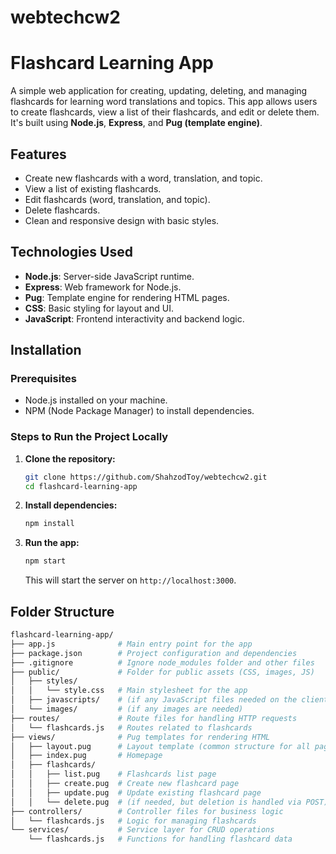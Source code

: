 # webtechcw2
# Flashcard Learning App

A simple web application for creating, updating, deleting, and managing flashcards for learning word translations and topics. This app allows users to create flashcards, view a list of their flashcards, and edit or delete them. It's built using **Node.js**, **Express**, and **Pug (template engine)**.

## Features

- Create new flashcards with a word, translation, and topic.
- View a list of existing flashcards.
- Edit flashcards (word, translation, and topic).
- Delete flashcards.
- Clean and responsive design with basic styles.

## Technologies Used

- **Node.js**: Server-side JavaScript runtime.
- **Express**: Web framework for Node.js.
- **Pug**: Template engine for rendering HTML pages.
- **CSS**: Basic styling for layout and UI.
- **JavaScript**: Frontend interactivity and backend logic.

## Installation

### Prerequisites

- Node.js installed on your machine.
- NPM (Node Package Manager) to install dependencies.

### Steps to Run the Project Locally

1. **Clone the repository:**
    ```bash
    git clone https://github.com/ShahzodToy/webtechcw2.git
    cd flashcard-learning-app
    ```

2. **Install dependencies:**
    ```bash
    npm install
    ```

3. **Run the app:**
    ```bash
    npm start
    ```

    This will start the server on `http://localhost:3000`.

## Folder Structure

```bash
flashcard-learning-app/
├── app.js              # Main entry point for the app
├── package.json        # Project configuration and dependencies
├── .gitignore          # Ignore node_modules folder and other files
├── public/             # Folder for public assets (CSS, images, JS)
│   ├── styles/
│   │   └── style.css   # Main stylesheet for the app
│   ├── javascripts/    # (if any JavaScript files needed on the client-side)
│   └── images/         # (if any images are needed)
├── routes/             # Route files for handling HTTP requests
│   └── flashcards.js   # Routes related to flashcards
├── views/              # Pug templates for rendering HTML
│   ├── layout.pug      # Layout template (common structure for all pages)
│   ├── index.pug       # Homepage
│   ├── flashcards/
│   │   ├── list.pug    # Flashcards list page
│   │   ├── create.pug  # Create new flashcard page
│   │   ├── update.pug  # Update existing flashcard page
│   │   └── delete.pug  # (if needed, but deletion is handled via POST)
├── controllers/        # Controller files for business logic
│   └── flashcards.js   # Logic for managing flashcards
└── services/           # Service layer for CRUD operations
    └── flashcards.js   # Functions for handling flashcard data
